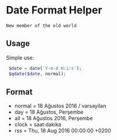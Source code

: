 # Date Format Helper
`New member of the old world`

Usage
-----

Simple use:
```php
 $date = date('Y-m-d H:i:s');
 $qdate($date, normal);
```

Format
-----
 * normal = 18 Ağustos 2016 / varsayilan
 * day = 18 Ağustos, Perşembe
 * all = 18 Ağustos 2016, Perşembe
 * clock = saat:dakika
 * rss = Thu, 18 Aug 2016 00:00:00 +0200
